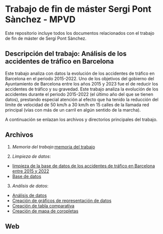 # Trabajo de fin de máster Sergi Pont Sànchez - MPVD

Este repositorio incluye todos los documentos relacionados con el trabajo de fin de máster de Sergi Pont Sànchez.

## Descripción del trabajo: Análisis de los accidentes de tráfico en Barcelona

Este trabajo analiza con datos la evolución de los accidentes de tráfico en Barcelona en el periodo 2015-2022.
Uno de los objetivos del gobierno del Ayuntamiento de Barcelona entre los años 2015 y 2023 fue el de reducir los accidentes de tráfico y su gravedad. Este trabajo analiza la evolución de los accidentes durante el periodo 2015-2022 (el último año del que se tienen datos), prestando especial atención al efecto que ha tenido la reducción del límite de velocidad de 50 km/h a 30 km/h en 15 calles de la llamada red principal (vías con más de un carril en algún sentido de la marcha).
 
A continuación se enlazan los archivos y directorios principales del trabajo.
 
## Archivos

1. *Memoria del trabajo*:[memoria del trabajo]('memoria_tfm.md')

2. *Limpieza de datos*:
- [limpieza de la base de datos de los accidentes de tráfico en Barcelona entre 2015 y 2022]('datasets_accidentes/limpieza_datos_accidentes.ipynb')
- [Base de datos]('datasets_accidentes/datos_accidentes.csv')

3. *Análisis de datos*:
- [Análisis de datos]('analisis_visualizacion_datos_r/analisis_datos_r.Rmd)
- [Creación de gráficos de representación de datos]('analisis_visualizacion_datos_r/representacion_datos_r.Rmd)
- [Creación de tabla comparativa]('analisis_visualizacion_datos_r/tabla_variacion_accidentes.Rmd)
- [Creación de mapa de coropletas]('analisis_visualizacion_datos_r/mapa_diferencia_accidentes.Rmd)


## Web